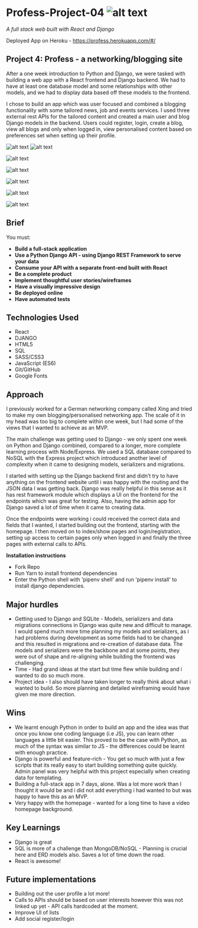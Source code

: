 # Profess-Project-04 ![alt text](https://miro.medium.com/fit/c/50/50/1*HDIDs6Iq0bW-2qeYXqjp9w.png "GA logo")

*A full stack web built with React and Django*

Deployed App on Heroku - https://profess.herokuapp.com/#/

## Project 4: Profess - a networking/blogging site

After a one week introduction to Python and Django, we were tasked with building a web app with a React frontend and Django backend. We had to have at least one database model and some relationships with other models, and we had to display data based off these models to the frontend. 

I chose to build an app which was user focused and combined a blogging functionality with some tailored news, job and events services. I used three external rest APIs for the tailored content and created a main user and blog Django models in the backend. Users could register, login, create a blog, view all blogs and only when logged in, view personalised content based on preferences set when setting up their profile. 

![alt text](https://i.imgur.com/TbzTFLW.png "Project Homepage")
![alt text](https://i.imgur.com/qLG1nSP.png "Project Homepage code")

![alt text](https://i.imgur.com/NLlHCns.png "Project login page")

![alt text](https://i.imgur.com/WMDr0Kv.png "Project login page")

![alt text](https://i.imgur.com/KBKHHRW.png "Project login page")

![alt text](https://i.imgur.com/CGXRk83.png "Project blog list page")

![alt text](https://i.imgur.com/f7Ejcs7.png "Project blog list page")

## Brief

You must:

* **Build a full-stack application** 
* **Use a Python Django API - using Django REST Framework to serve your data**
* **Consume your API with a separate front-end built with React** 
* **Be a complete product** 
* **Implement thoughtful user stories/wireframes** 
* **Have a visually impressive design** 
* **Be deployed online** 
* **Have automated tests** 

## Technologies Used

* React
* DJANGO
* HTML5
* SQL
* SASS/CSS3
* JavaScript (ES6)
* Git/GitHub
* Google Fonts

## Approach

I previously worked for a German networking company called Xing and tried to make my own blogging/personalised networking app. The scale of it in my head was too big to complete within one week, but I had some of the views that I wanted to achieve as an MVP. 

The main challenge was getting used to Django - we only spent one week on Python and Django combined, compared to a longer, more complete learning process with Node/Express. We used a SQL database compared to NoSQL with the Express project which introduced another level of complexity when it came to designing models, serializers and migrations. 

I started with setting up the Django backend first and didn’t try to have anything on the frontend website until i was happy with the routing and the JSON data I was getting back. Django was really helpful in this sense as it has rest framework module which displays a UI on the frontend for the endpoints which was great for testing. Also, having the admin app for Django saved a lot of time when it came to creating data.

Once the endpoints were working i could received the correct data and fields that I wanted, I started building out the frontend, starting with the homepage. I then moved on to index/show pages and login/registration, setting up access to certain pages only when logged in and finally the three pages with external calls to APIs.

**Installation instructions**

* Fork Repo
* Run Yarn to install frontend dependencies
* Enter the Python shell with 'pipenv shell' and run 'pipenv install' to install django dependencies.

## Major hurdles

* Getting used to Django and SQLite - Models, serializers and data migrations connections in Django was quite new and difficult to manage. I would spend much more time planning my models and serializers, as i had problems during development as some fields had to be changed and this resulted in migrations and re-creation of database data. The models and serializers were the backbone and at some points, they were out of shape and re-aligning while building the frontend was challenging.
* Time - Had grand ideas at the start but time flew while building and i wanted to do so much more.
* Project idea - I also should have taken longer to really think about what i wanted to build. So more planning and detailed wireframing would have given me more direction.

## Wins
- We learnt enough Python in order to build an app and the idea was that once you know one coding language (i.e JS), you can learn other languages a little bit easier. This proved to be the case with Python, as much of the syntax was similar to JS - the differences could be learnt with enough practice.
- Django is powerful and feature-rich - You get so much with just a few scripts that its really easy to start building something quite quickly. Admin panel was very helpful with this project especially when creating data for templating. 
- Building a full-stack app in 7 days, alone. Was a lot more work than I thought it would be and i did not add everything i had wanted to but was happy to have this as an MVP.
- Very happy with the homepage - wanted for a long time to have a video homepage background.

## Key Learnings 

- Django is great
- SQL is more of a challenge than MongoDB/NoSQL - Planning is crucial here and ERD models also. Saves a lot of time down the road. 
- React is awesome!

## Future implementations

- Building out the user profile a lot more!
- Calls to APIs should be based on user interests however this was not linked up yet - API calls hardcoded at the moment.
- Improve UI of lists
- Add social register/login
